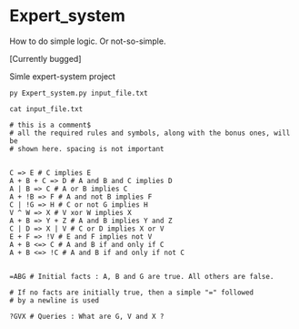 # Expert_system
How to do simple logic. Or not-so-simple.

[Currently bugged]

Simle expert-system project

```py Expert_system.py input_file.txt```

```cat input_file.txt```
> 
```
# this is a comment$
# all the required rules and symbols, along with the bonus ones, will be
# shown here. spacing is not important


C => E # C implies E
A + B + C => D # A and B and C implies D
A | B => C # A or B implies C
A + !B => F # A and not B implies F
C | !G => H # C or not G implies H
V ^ W => X # V xor W implies X
A + B => Y + Z # A and B implies Y and Z
C | D => X | V # C or D implies X or V
E + F => !V # E and F implies not V
A + B <=> C # A and B if and only if C
A + B <=> !C # A and B if and only if not C


=ABG # Initial facts : A, B and G are true. All others are false.

# If no facts are initially true, then a simple "=" followed
# by a newline is used

?GVX # Queries : What are G, V and X ?
```
